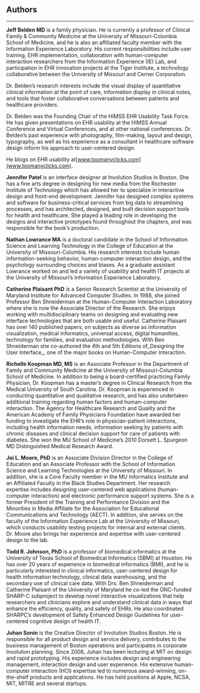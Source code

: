 ## Authors

* * *


**Jeff Belden MD** is a family physician. He is currently a professor of Clinical Family & Community Medicine at the University of Missouri-Columbia School of Medicine, and he is also an affiliated faculty member with the Information Experience Laboratory. His current responsibilities include user training, EHR implementation, collaboration with human-computer interaction researchers from the Information Experience (IE) Lab, and participation in EHR innovation projects at the Tiger Institute, a technology collaborative between the University of Missouri and Cerner Corporation.

Dr. Belden’s research interests include the visual display of quantitative clinical information at the point of care, information display in clinical notes, and tools that foster collaborative conversations between patients and healthcare providers.

Dr. Belden was the Founding Chair of the HIMSS EHR Usability Task Force. He has given presentations on EHR usability at the HIMSS Annual Conference and Virtual Conferences, and at other national conferences. Dr. Belden’s past experience with photography, film-making, layout and design, typography, as well as his experience as a consultant in healthcare software design inform his approach to user-centered design.

He blogs on EHR usability at[www.toomanyclicks.com](www.toomanyclicks.com).

</div><div class="author">

**Jennifer Patel** is an interface designer at Involution Studios in Boston. She has a fine arts degree in designing for new media from the Rochester Institute of Technology which has allowed her to specialize in interactive design and front-end development. Jennifer has designed complex systems and software for business-critical services from big data to streamlining processes, and has architected, designed, and built decision support tools for health and healthcare. She played a leading role in developing the designs and interactive prototypes found throughout the chapters, and was responsible for the book’s production.

</div><div class="author">

**Nathan Lowrance MA** is a doctoral candidate in the School of Information Science and Learning Technology in the College of Education at the University of Missouri-Columbia. His research interests include human information-seeking behavior, human-computer interaction design, and the psychology surrounding choices and biases. As a graduate assistant Lowrance worked on and led a variety of usability and health IT projects at the University of Missouri’s Information Experience Laboratory.

</div><div class="author">

**Catherine Plaisant PhD** is a Senior Research Scientist at the University of Maryland Institute for Advanced Computer Studies. In 1988, she joined Professor Ben Shneiderman at the Human-Computer Interaction Laboratory where she is now the Associate Director of the Research. She enjoys working with multidisciplinary teams on designing and evaluating new interface technologies that are both usable and useful. Catherine Plaisant has over 140 published papers, on subjects as diverse as information visualization, medical informatics, universal access, digital humanities, technology for families, and evaluation methodologies. With Ben Shneiderman she co-authored the 4th and 5th Editions of_Designing the User Interface_, one of the major books on Human-Computer Interaction.

</div><div class="author">

**Richelle Koopman MD, MS** is an Associate Professor in the Department of Family and Community Medicine at the University of Missouri-Columbia School of Medicine. In addition to being a board-certified practicing Family Physician, Dr. Koopman has a master’s degree in Clinical Research from the Medical University of South Carolina. Dr. Koopman is experienced in conducting quantitative and qualitative research, and has also undertaken additional training regarding human factors and human-computer interaction. The Agency for Healthcare Research and Quality and the American Academy of Family Physicians Foundation have awarded her funding to investigate the EHR’s role in physician-patient interactions, including health information needs, information seeking by patients with chronic diseases and clinical decision support for care of patients with diabetes. She won the MU School of Medicine’s 2010 Dorsett L. Spurgeon MD Distinguished Medical Research Award.

</div><div class="author">

**Joi L. Moore, PhD** is an Associate Division Director in the College of Education and an Associate Professor with the School of Information Science and Learning Technologies at the University of Missouri. In addition, she is a Core Faculty member in the MU Informatics Institute and an Affiliated Faculty in the Black Studies Department. Her research expertise includes designing user-centered web applications (human-computer interaction) and electronic performance support systems. She is a former President of the Training and Performance Division and the Minorities in Media Affiliate for the Association for Educational Communications and Technology (AECT). In addition, she serves on the faculty of the Information Experience Lab at the University of Missouri, which conducts usability testing projects for internal and external clients. Dr. Moore also brings her experience and expertise with user-centered design to the lab.

</div><div class="author">

**Todd R. Johnson, PhD** is a professor of biomedical informatics at the University of Texas School of Biomedical Informatics (SBMI) at Houston. He has over 20 years of experience in biomedical informatics (BMI), and he is particularly interested in clinical informatics, user-centered design for health information technology, clinical data warehousing, and the secondary use of clinical care data. With Drs. Ben Shneiderman and Catherine Plaisant of the University of Maryland he co-led the ONC-funded SHARP-C subproject to develop novel interactive visualizations that help researchers and clinicians explore and understand clinical data in ways that enhance the efficiency, quality, and safety of EHRs. He also coordinated SHARPC’s development of Safety Enhanced Design Guidelines for user-centered cognitive design of health IT.

</div><div class="author">

**Juhan Sonin** is the Creative Director of Involution Studios Boston. He is responsible for all product design and service delivery, contributes to the business management of Boston operations and participates in corporate Involution planning. Since 2008, Juhan has been lecturing at MIT on design and rapid prototyping. His experience includes design and engineering management, interaction design and user experience. His extensive human-computer interaction (HCI) expertise led to numerous award-winning, on-the-shelf products and applications. He has held positions at Apple, NCSA, MIT, MITRE and several startups.

</div></div></div></section>